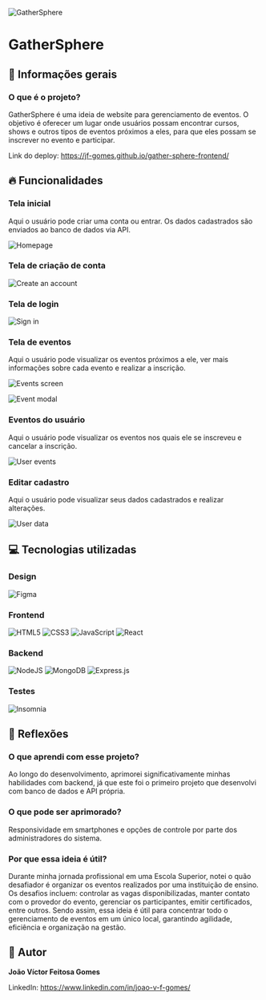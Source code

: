 ![GatherSphere](https://i.imgur.com/1XFr3rw.jpg)

# GatherSphere

## 📘 Informações gerais

### O que é o projeto?

GatherSphere é uma ideia de website para gerenciamento de eventos. O objetivo é oferecer um lugar onde usuários possam encontrar cursos, shows e outros tipos de eventos próximos a eles, para que eles possam se inscrever no evento e participar.

Link do deploy: https://jf-gomes.github.io/gather-sphere-frontend/

## 🔥 Funcionalidades

### Tela inicial

Aqui o usuário pode criar uma conta ou entrar. Os dados cadastrados são enviados ao banco de dados via API.

![Homepage](https://i.imgur.com/mxFEJkK.jpg)

### Tela de criação de conta

![Create an account](https://i.imgur.com/UEEu0DB.jpg)

### Tela de login

![Sign in](https://i.imgur.com/SXwgCj8.jpg)

### Tela de eventos

Aqui o usuário pode visualizar os eventos próximos a ele, ver mais informações sobre cada evento e realizar a inscrição.

![Events screen](https://i.imgur.com/VSWGsBb.jpg)

![Event modal](https://i.imgur.com/GS1OJDs.jpg)

### Eventos do usuário

Aqui o usuário pode visualizar os eventos nos quais ele se inscreveu e cancelar a inscrição.

![User events](https://i.imgur.com/FLxDnDR.jpg)

### Editar cadastro

Aqui o usuário pode visualizar seus dados cadastrados e realizar alterações.

![User data](https://i.imgur.com/2kqJeds.jpg)

## 💻 Tecnologias utilizadas

### Design

![Figma](https://img.shields.io/badge/figma-%23F24E1E.svg?style=for-the-badge&logo=figma&logoColor=white)

### Frontend

![HTML5](https://img.shields.io/badge/html5-%23E34F26.svg?style=for-the-badge&logo=html5&logoColor=white)
![CSS3](https://img.shields.io/badge/css3-%231572B6.svg?style=for-the-badge&logo=css3&logoColor=white)
![JavaScript](https://img.shields.io/badge/javascript-%23323330.svg?style=for-the-badge&logo=javascript&logoColor=%23F7DF1E)
![React](https://img.shields.io/badge/react-%2320232a.svg?style=for-the-badge&logo=react&logoColor=%2361DAFB)

### Backend

![NodeJS](https://img.shields.io/badge/node.js-6DA55F?style=for-the-badge&logo=node.js&logoColor=white)
![MongoDB](https://img.shields.io/badge/MongoDB-%234ea94b.svg?style=for-the-badge&logo=mongodb&logoColor=white)
![Express.js](https://img.shields.io/badge/express.js-%23404d59.svg?style=for-the-badge&logo=express&logoColor=%2361DAFB)

### Testes

![Insomnia](https://img.shields.io/badge/Insomnia-black?style=for-the-badge&logo=insomnia&logoColor=5849BE)

## 🤔 Reflexões

### O que aprendi com esse projeto?

Ao longo do desenvolvimento, aprimorei significativamente minhas habilidades com backend, já que este foi o primeiro projeto que desenvolvi com banco de dados e API própria.

### O que pode ser aprimorado?

Responsividade em smartphones e opções de controle por parte dos administradores do sistema.

### Por que essa ideia é útil?

Durante minha jornada profissional em uma Escola Superior, notei o quão desafiador é organizar os eventos realizados por uma instituição de ensino. Os desafios incluem: controlar as vagas disponibilizadas, manter contato com o provedor do evento, gerenciar os participantes, emitir certificados, entre outros. Sendo assim, essa ideia é útil para concentrar todo o gerenciamento de eventos em um único local, garantindo agilidade, eficiência e organização na gestão.

## 👨 Autor

**João Víctor Feitosa Gomes**

LinkedIn: https://www.linkedin.com/in/joao-v-f-gomes/
